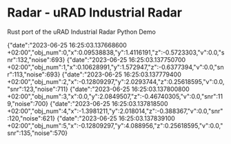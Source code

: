 # Radar - uRAD Industrial Radar

Rust port of the uRAD Industrial Radar Python Demo


{"date":"2023-06-25 16:25:03.137668600 +02:00","obj_num":0,"x":0.09538838,"y":1.4116191,"z":-0.5723303,"v":0.0,"snr":132,"noise":693}
{"date":"2023-06-25 16:25:03.137750700 +02:00","obj_num":1,"x":0.10628991,"y":1.572947,"z":-0.6377394,"v":0.0,"snr":113,"noise":693}
{"date":"2023-06-25 16:25:03.137779400 +02:00","obj_num":2,"x":-0.12809297,"y":2.0293744,"z":0.25618595,"v":0.0,"snr":123,"noise":711}
{"date":"2023-06-25 16:25:03.137800800 +02:00","obj_num":3,"x":0.0,"y":2.0849507,"z":-0.46740305,"v":0.0,"snr":119,"noise":700}
{"date":"2023-06-25 16:25:03.137818500 +02:00","obj_num":4,"x":-1.3981211,"y":2.018014,"z":-0.388367,"v":0.0,"snr":120,"noise":621}
{"date":"2023-06-25 16:25:03.137839100 +02:00","obj_num":5,"x":-0.12809297,"y":4.088956,"z":0.25618595,"v":0.0,"snr":135,"noise":570}
